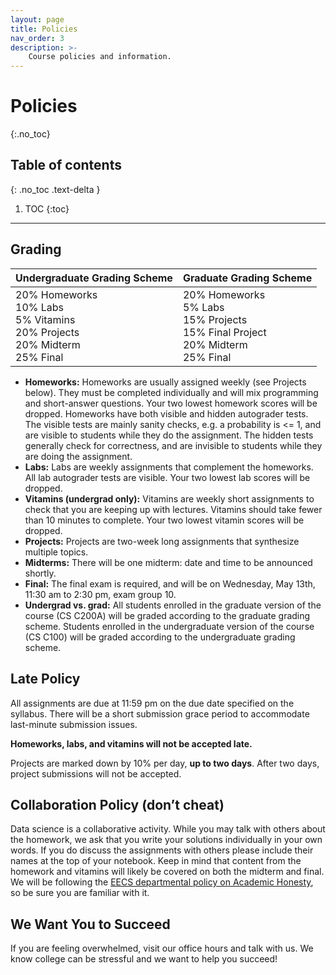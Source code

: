 ```yaml
---
layout: page
title: Policies
nav_order: 3
description: >-
    Course policies and information.
---
```



# Policies
{:.no_toc}


## Table of contents
{: .no_toc .text-delta }

1. TOC
{:toc}

---

## Grading


| **Undergraduate Grading Scheme** | **Graduate Grading Scheme** |
| -- | -- |
| 20% Homeworks <br> 10% Labs <br> 5% Vitamins <br> 20% Projects <br> 20% Midterm <br> 25% Final | 20% Homeworks <br> 5% Labs <br> 15% Projects <br> 15% Final Project <br> 20% Midterm <br> 25% Final |

- **Homeworks:** Homeworks are usually assigned weekly (see Projects below). They must be completed individually and will mix programming and short-answer questions. Your two lowest homework scores will be dropped. Homeworks have both visible and hidden autograder tests. The visible tests are mainly sanity checks, e.g. a probability is <= 1, and are visible to students while they do the assignment. The hidden tests generally check for correctness, and are invisible to students while they are doing the assignment.  
- **Labs:** Labs are weekly assignments that complement the homeworks. All lab autograder tests are visible. Your two lowest lab scores will be dropped. 
- **Vitamins (undergrad only):** Vitamins are weekly short assignments to check that you are keeping up with lectures. Vitamins should take fewer than 10 minutes to complete. Your two lowest vitamin scores will be dropped.
- **Projects:** Projects are two-week long assignments that synthesize multiple topics.
- **Midterms:** There will be one midterm: date and time to be announced shortly.
- **Final:** The final exam is required, and will be on Wednesday, May 13th, 11:30 am to 2:30 pm, exam group 10.
- **Undergrad vs. grad:** All students enrolled in the graduate version of the course (CS C200A) will be graded according to the graduate grading scheme. Students enrolled in the undergraduate version of the course (CS C100) will be graded according to the undergraduate grading scheme. 

## Late Policy
All assignments are due at 11:59 pm on the due date specified on the syllabus. There will be a short submission grace period to accommodate last-minute submission issues. 

**Homeworks, labs, and vitamins will not be accepted late.**

Projects are marked down by 10% per day, **up to two days**. After two days, project submissions will not be accepted. 

## Collaboration Policy (don’t cheat)
Data science is a collaborative activity. While you may talk with others about the homework, we ask that you write your solutions individually in your own words. If you do discuss the assignments with others please include their names at the top of your notebook. Keep in mind that content from the homework and vitamins will likely be covered on both the midterm and final. We will be following the [EECS departmental policy on Academic Honesty](https://eecs.berkeley.edu/resources/students/academic-dishonesty), so be sure you are familiar with it.

## We Want You to Succeed
If you are feeling overwhelmed, visit our office hours and talk with us. We know college can be stressful and we want to help you succeed!
